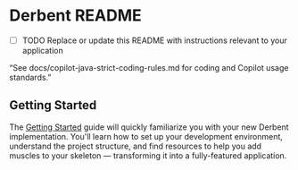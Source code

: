 # Derbent README

- [ ] TODO Replace or update this README with instructions relevant to your application

“See docs/copilot-java-strict-coding-rules.md for coding and Copilot usage standards.”


## Getting Started

The [Getting Started](https://vaadin.com/docs/latest/getting-started) guide will quickly familiarize you with your new
Derbent implementation. You'll learn how to set up your development environment, understand the project 
structure, and find resources to help you add muscles to your skeleton — transforming it into a fully-featured 
application.
